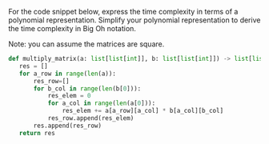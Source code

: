 For the code snippet below, express the time complexity in terms of a polynomial representation.
Simplify your polynomial representation to derive the time complexity in Big Oh notation.

Note: you can assume the matrices are square.

```python
def multiply_matrix(a: list[list[int]], b: list[list[int]]) -> list[list[int]]:
   res = []
   for a_row in range(len(a)):
       res_row=[]
       for b_col in range(len(b[0])):
           res_elem = 0
           for a_col in range(len(a[0])):
               res_elem += a[a_row][a_col] * b[a_col][b_col]
           res_row.append(res_elem)
       res.append(res_row)
   return res
```
